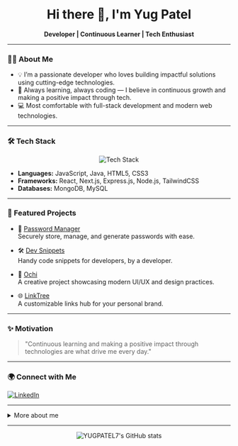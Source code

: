 <!-- # 💫 About Me:
Hi, I’m Yug Patel 👋<br>💻 Passionate about Full-Stack Development and creating seamless, user-friendly digital experiences<br>🚀 Always exploring new frameworks, tools, and technologies to level up my skills<br>📚 Lifelong learner who loves problem-solving and turning ideas into real-world projects<br>🎯 Currently focused on developing modern, responsive, and production-ready web solutions<br>


## 🌐 Socials:
[![LinkedIn](https://img.shields.io/badge/LinkedIn-%230077B5.svg?logo=linkedin&logoColor=white)](https://www.linkedin.com/in/yug-patel7/) [![email](https://img.shields.io/badge/Email-D14836?logo=gmail&logoColor=white)](mailto:pyugpatel189@gmail.com) 

# 💻 Tech Stack:
![HTML5](https://img.shields.io/badge/html5-%23E34F26.svg?style=for-the-badge&logo=html5&logoColor=white) ![CSS3](https://img.shields.io/badge/css3-%231572B6.svg?style=for-the-badge&logo=css3&logoColor=white)  ![JavaScript](https://img.shields.io/badge/javascript-%23323330.svg?style=for-the-badge&logo=javascript&logoColor=%23F7DF1E) ![Java](https://img.shields.io/badge/java-%23ED8B00.svg?style=for-the-badge&logo=openjdk&logoColor=white) ![MySQL](https://img.shields.io/badge/mysql-4479A1.svg?style=for-the-badge&logo=mysql&logoColor=white) ![MongoDB](https://img.shields.io/badge/MongoDB-%234ea94b.svg?style=for-the-badge&logo=mongodb&logoColor=white)  ![Express.js](https://img.shields.io/badge/express.js-%23404d59.svg?style=for-the-badge&logo=express&logoColor=%2361DAFB) ![NodeJS](https://img.shields.io/badge/node.js-6DA55F?style=for-the-badge&logo=node.js&logoColor=white) ![React](https://img.shields.io/badge/react-%2320232a.svg?style=for-the-badge&logo=react&logoColor=%2361DAFB) ![Next JS](https://img.shields.io/badge/Next-black?style=for-the-badge&logo=next.js&logoColor=white)  ![TailwindCSS](https://img.shields.io/badge/tailwindcss-%2338B2AC.svg?style=for-the-badge&logo=tailwind-css&logoColor=white) -->

<!-- # 📊 GitHub Stats:
![](https://github-readme-stats.vercel.app/api?username=YUGPATEL&theme=react&hide_border=true&include_all_commits=false&count_private=false)<br/>
![](https://nirzak-streak-stats.vercel.app/?user=YUGPATEL&theme=react&hide_border=true)<br/>
![](https://github-readme-stats.vercel.app/api/top-langs/?username=YUGPATEL&theme=react&hide_border=true&include_all_commits=false&count_private=false&layout=compact)

## 🏆 GitHub Trophies
![](https://github-profile-trophy.vercel.app/?username=YUGPATEL&theme=radical&no-frame=false&no-bg=true&margin-w=4)

---
[![](https://visitcount.itsvg.in/api?id=YUGPATEL&icon=0&color=0)](https://visitcount.itsvg.in) -->

<!-- Proudly created with GPRM ( https://gprm.itsvg.in ) -->



<!-- YUGPATEL7's GitHub Profile README -->

<h1 align="center">Hi there 👋, I'm Yug Patel</h1>
<p align="center">
  <b>Developer | Continuous Learner | Tech Enthusiast</b>
</p>

---

### 👨‍💻 About Me

- 💡 I’m a passionate developer who loves building impactful solutions using cutting-edge technologies.
- 🚀 Always learning, always coding — I believe in continuous growth and making a positive impact through tech.
- 💻 Most comfortable with full-stack development and modern web technologies.

---

### 🛠️ Tech Stack

<p align="center">
  <img src="https://skillicons.dev/icons?i=html,css,js,react,nextjs,nodejs,express,tailwind,mongodb,mysql,java" alt="Tech Stack" />
</p>

- **Languages:** JavaScript, Java, HTML5, CSS3
- **Frameworks:** React, Next.js, Express.js, Node.js, TailwindCSS
- **Databases:** MongoDB, MySQL

---

### 🚩 Featured Projects

- 🔐 [Password Manager](https://github.com/YUGPATEL7/password-manager)  
  Securely store, manage, and generate passwords with ease.

- 🛠️ [Dev Snippets](https://github.com/YUGPATEL7/Dev-snippets)  
  Handy code snippets for developers, by a developer.

- 🎨 [Ochi](https://github.com/YUGPATEL7/ochi)  
  A creative project showcasing modern UI/UX and design practices.

- 🌐 [LinkTree](https://github.com/YUGPATEL7/LinkTree)  
  A customizable links hub for your personal brand.

---

### ✨ Motivation

> "Continuous learning and making a positive impact through technologies are what drive me every day."

---

### 🌍 Connect with Me

[![LinkedIn](https://img.shields.io/badge/LinkedIn-blue?logo=linkedin&style=for-the-badge)](https://www.linkedin.com/in/yug-patel7/)

---

<details>
  <summary>More about me</summary>
  <ul>
    <li>I’m focused on building, shipping, and improving digital products.</li>
    <li>When I’m not coding, I’m usually... well, still coding! 😄</li>
    <li>This is all about me. Let’s connect and build something awesome!</li>
  </ul>
</details>

---

<p align="center">
  <img src="https://github-readme-stats.vercel.app/api?username=YUGPATEL7&show_icons=true&theme=github_dark" alt="YUGPATEL7's GitHub stats"/>
</p>
